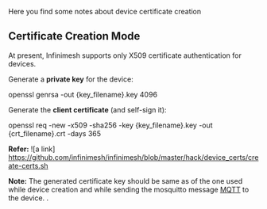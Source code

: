 Here you find some notes about device certificate creation

## Certificate Creation Mode
At present, Infinimesh supports only X509 certificate authentication for devices.

Generate a **private key** for the device:

openssl genrsa -out {key_filename}.key 4096

Generate the **client certificate** (and self-sign it):

openssl req -new -x509 -sha256 -key {key_filename}.key -out {crt_filename}.crt -days 365

**Refer:** ![a link] https://github.com/infinimesh/infinimesh/blob/master/hack/device_certs/create-certs.sh

**Note:**
The generated certificate key should be same as of the one used while device creation and while sending the mosquitto message [MQTT](Technical/MQTT.md) to the device.
.


